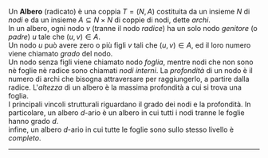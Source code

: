 Un **Albero** (radicato) è una coppia $T = (N, A)$ costituita da un insieme $N$ di _nodi_ e da un insieme $A \subseteq N \times N$ di coppie di nodi, dette _archi_.<br />
In un albero, ogni nodo $v$ (tranne il nodo _radice_) ha un solo nodo _genitore_ (o _padre_) $u$ tale che $(u, v) \in A$.<br />
Un nodo $u$ può avere zero o più figli $v$ tali che $(u, v) \in A$, ed il  loro numero viene chiamato _grado_ del nodo.<br />
Un nodo senza figli viene chiamato nodo _foglia_, mentre nodi che non sono nè foglie nè radice sono chiamati _nodi interni_. La _profondità_ di un nodo è il numero di archi che bisogna attraversare per raggiungerlo, a partire dalla radice. L'_altezza_ di un albero è la massima profondità a cui si trova una foglia.<br />
I principali vincoli strutturali riguardano il grado dei nodi e la profondità. In particolare, un albero $d$-ario è un albero in cui tutti i nodi tranne le foglie hanno grado $d$.<br />
infine, un albero $d$-ario in cui tutte le foglie sono sullo stesso livello è _completo_.<br />

--------------------------------------------------------------